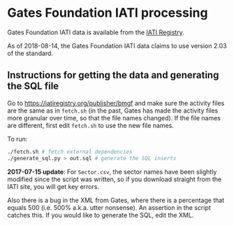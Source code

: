 # Gates Foundation IATI processing

Gates Foundation IATI data is available from the [IATI
Registry](https://iatiregistry.org/publisher/bmgf).

As of 2018-08-14, the Gates Foundation IATI data claims to use version 2.03 of
the standard.

## Instructions for getting the data and generating the SQL file

Go to https://iatiregistry.org/publisher/bmgf and make sure the activity files
are the same as in `fetch.sh` (in the past, Gates has made the activity files
more granular over time, so that the file names changed). If the file names are
different, first edit `fetch.sh` to use the new file names.

To run:

```bash
./fetch.sh # fetch external dependencies
./generate_sql.py > out.sql # generate the SQL inserts
```

**2017-07-15 update**: For `Sector.csv`, the sector names have been slightly
modified since the script was written, so if you download straight from the
IATI site, you will get key errors.

Also there is a bug in the XML from Gates, where there is a percentage that
equals 500 (i.e. 500% a.k.a. utter nonsense). An assertion in the script
catches this. If you would like to generate the SQL, edit the XML.
